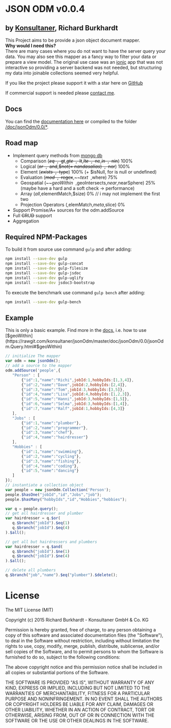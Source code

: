 JSON ODM v0.0.4
========
by [Konsultaner](http://www.konsultaner.de), Richard Burkhardt
-------------

This Project aims to be provide a json object document mapper.  
**Why would I need this?**  
There are many cases where you do not want to have the server query your data. You may also see this mapper as a fancy way to filter your data or prepare a view model.
The original use case was an [ionic](http://ionicframework.com) app that was not interactive so providing a server backend was not needed, but structuring my data
into joinable collections seemed very helpful.  
  
If you like the project please support it with a star here on [GitHub](https://github.com/konsultaner/jsonOdm)  
  
If commercial support is needed please [contact me](mailto:burkhardt@konsultaner.de).  

Docs
----
You can find the [documentation here](https://rawgit.com/konsultaner/jsonOdm/master/doc/jsonOdm/0.0/index.html) or compiled to the folder [/doc/jsonOdm/0.0/*](https://github.com/konsultaner/jsonOdm/blob/master/doc/jsonOdm/0.0/index.html). 

Road map
----

- Implement query methods from [mongo db](http://docs.mongodb.org/manual/reference/operator/query/)
    - Comparison (~~$eq~~,~~$gt~~,~~$gte~~,~~$lt~~,~~$lte~~,~~$ne~~,~~$in~~,~~$nin~~) 100%
    - Logical (~~$or~~,~~$and~~,~~$not(= $nand as alias)~~,~~$nor~~) 100%
    - Element (~~$exists~~,~~$type~~) 100% (+ $isNull, for is null or undefined)
    - Evaluation (~~$mod~~,~~$regex~~,~~$text~~,$where) 75%
    - Geospatial (~~$geoWithin~~,$geoIntersects,$near,$nearSphere) 25% (maybe have a hard and a soft check -> performance)
    - Array ($all,$elementMatch,$size) 0% // i may not implement the first two
    - Projection Operators ($,$elemMatch,$meta,$slice) 0%
- Support Promise/A+ sources for the odm.addSource
- Full ~~CR~~U~~D~~ support
- Aggregation

Required NPM-Packages
---------------------

To build it from source use command ```gulp``` and after adding:
```bash
npm install --save-dev gulp
npm install --save-dev gulp-concat
npm install --save-dev gulp-filesize
npm install --save-dev gulp-jsdoc
npm install --save-dev gulp-uglify
npm install --save-dev jsdoc3-bootstrap
```

To execute the benchmark use command ```gulp bench``` after adding:
```bash
npm install --save-dev gulp-bench
```

Example
------
This is only a basic example. Find more in the [docs](https://rawgit.com/konsultaner/jsonOdm/master/doc/jsonOdm/0.0/index.html), i.e. how to use [$geoWithin](https://rawgit.com/konsultaner/jsonOdm/master/doc/jsonOdm/0.0/jsonOdm.Query.html#$geoWithin)
```javascript
// initialize The mapper
var odm = new jsonOdm();
// add a source to the mapper
odm.addSource('people',{
   "Person" : [
       {"id":1,"name":"Richi",jobId:1,hobbyIds:[1,3,4]},
       {"id":2,"name":"Dave",jobId:2,hobbyIds:[2,4]},
       {"id":3,"name":"Tom",jobId:3,hobbyIds:[3,5]},
       {"id":4,"name":"Lisa",jobId:4,hobbyIds:[1,2,3]},
       {"id":5,"name":"Hanni",jobId:3,hobbyIds:[1,5]},
       {"id":6,"name":"Selma",jobId:3,hobbyIds:[1,4]},
       {"id":7,"name":"Ralf",jobId:1,hobbyIds:[4,3]}
   ],
   "Jobs" : [
       {"id":1,"name":"plumber"},
       {"id":2,"name":"programmer"},
       {"id":3,"name":"chef"},
       {"id":4,"name":"hairdresser"}
   ],
   "Hobbies" : [
       {"id":1,"name":"swimming"},
       {"id":2,"name":"cycling"},
       {"id":3,"name":"fishing"},
       {"id":4,"name":"coding"},
       {"id":5,"name":"dancing"}
   ]
});
// instantiate a collection object
var people = new jsonOdm.Collection('Person');
people.$hasOne("jobId","id","Jobs","job");
people.$hasMany("hobbyIds","id","Hobbies","hobbies");

var q = people.query();
// get all hairdresser and plumber
var hairdresser = q.$or(
   q.$branch("jobId").$eq(1)
   q.$branch("jobId").$eq(4)
).$all();

// get all but hairdressers and plumbers
var hairdresser = q.$and(
   q.$branch("jobId").$ne(1)
   q.$branch("jobId").$ne(4)
).$all();

// delete all plumbers
q.$branch("job","name").$eq("plumber").$delete();
```

License
=======
The MIT License (MIT)  
  
Copyright (c) 2015 Richard Burkhardt - Konsultaner GmbH & Co. KG 
  
Permission is hereby granted, free of charge, to any person obtaining a copy of this software and associated documentation files (the "Software"), to deal in the Software without restriction, including without limitation the rights to use, copy, modify, merge, publish, distribute, sublicense, and/or sell copies of the Software, and to permit persons to whom the Software is furnished to do so, subject to the following conditions:  
  
The above copyright notice and this permission notice shall be included in all copies or substantial portions of the Software.  
  
THE SOFTWARE IS PROVIDED "AS IS", WITHOUT WARRANTY OF ANY KIND, EXPRESS OR IMPLIED, INCLUDING BUT NOT LIMITED TO THE WARRANTIES OF MERCHANTABILITY, FITNESS FOR A PARTICULAR PURPOSE AND NONINFRINGEMENT. IN NO EVENT SHALL THE AUTHORS OR COPYRIGHT HOLDERS BE LIABLE FOR ANY CLAIM, DAMAGES OR OTHER LIABILITY, WHETHER IN AN ACTION OF CONTRACT, TORT OR OTHERWISE, ARISING FROM, OUT OF OR IN CONNECTION WITH THE SOFTWARE OR THE USE OR OTHER DEALINGS IN THE SOFTWARE.